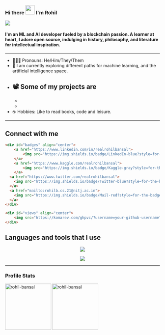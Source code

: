 ### Hi there <img src="https://raw.githubusercontent.com/MartinHeinz/MartinHeinz/master/wave.gif" width="30px" height="30px"> I'm Rohil  

<img src="https://user-images.githubusercontent.com/74038190/225813708-98b745f2-7d22-48cf-9150-083f1b00d6c9.gif" />

#### I'm an ML and AI developer fueled by a blockchain passion. A learner at heart, I adore open source, indulging in history, philosophy, and literature for intellectual inspiration.

---

- 👨🏻‍💻 Pronouns: He/Him/They/Them
- 🔭 I am currently exploring different paths for machine learning, and the artificial intelligence space.
- 📽️ Some of my projects are
  -
  -
  -
- ☕ Hobbies: Like to read books, code and leisure.

---

## Connect with me

```html
<div id="badges" align="center">
    <a href="https://www.linkedin.com/in/realrohilbansal">
    	<img src="https://img.shields.io/badge/LinkedIn-blue?style=for-the-badge&logo=linkedin&logoColor=white" alt="LinkedIn Badge"/>
    </a>
    <a href="https://www.kaggle.com/realrohilbansal">
    	<img src="https://img.shields.io/badge/Kaggle-gray?style=for-the-badge&logo=kaggle&logoColor=white" alt="Kaggle Badge"/>
    </a>
  <a href="https://www.twitter.com/realrohilbansal">
  	<img src="https://img.shields.io/badge/Twitter-blue?style=for-the-badge&logo=twitter&logoColor=white" alt="Twitter Badge"/>  
  </a>
  <a href="mailto:rohilb.cs.21@nitj.ac.in">
  	<img src="https://img.shields.io/badge/Mail-red?style=for-the-badge&logo=gmail&logoColor=white" alt="Mail Badge"/>  
  </a>
</div>

<div id="views" align="center">
    <img src="https://komarev.com/ghpvc/?username=your-github-username" alt="rohil-bansal" />
</div>
```

## Languages and tools that I use

<p align="center">
  <a href="https://skillicons.dev">
    <img src="https://skillicons.dev/icons?i=c,cpp,python,rust,js,pytorch" />
  </a>
</p>
<p align="center">
  <a href="https://skillicons.dev">
    <img src="https://skillicons.dev/icons?i=django,git,github,mysql,bash,linux,md" />
  </a>
</p>




---

### Profile Stats

<img height="150px" align="left" src="https://github-readme-stats.vercel.app/api?username=realrohilbansal&show_icons=true&theme=radical" alt="rohil-bansal" />
<img height= "150px" align="left" src="https://github-readme-streak-stats.herokuapp.com/?user=realrohilbansal&theme=radical" alt="rohil-bansal" />
